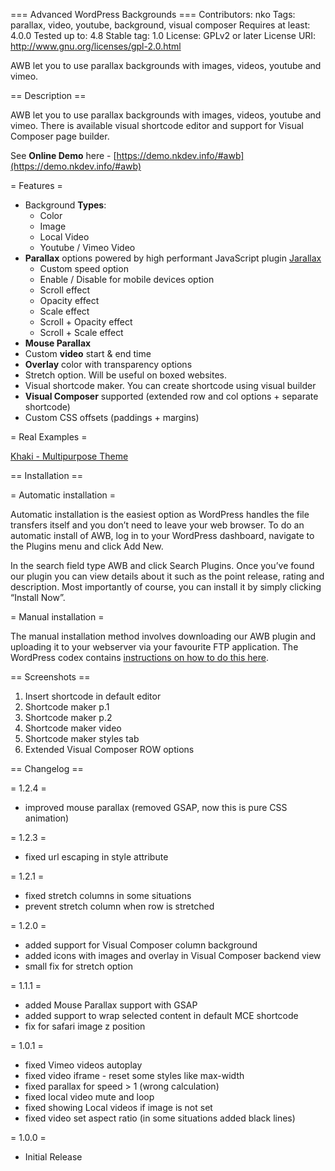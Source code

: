 === Advanced WordPress Backgrounds ===
Contributors: nko
Tags: parallax, video, youtube, background, visual composer
Requires at least: 4.0.0
Tested up to: 4.8
Stable tag: 1.0
License: GPLv2 or later
License URI: http://www.gnu.org/licenses/gpl-2.0.html

AWB let you to use parallax backgrounds with images, videos, youtube and vimeo.



== Description ==

AWB let you to use parallax backgrounds with images, videos, youtube and vimeo. There is available visual shortcode editor and support for Visual Composer page builder.

See __Online Demo__ here - [https://demo.nkdev.info/#awb](https://demo.nkdev.info/#awb)

= Features =
* Background __Types__:
    * Color
    * Image
    * Local Video
    * Youtube / Vimeo Video
* __Parallax__ options powered by high performant JavaScript plugin [Jarallax](https://github.com/nk-o/jarallax)
    * Custom speed option
    * Enable / Disable for mobile devices option
    * Scroll effect
    * Opacity effect
    * Scale effect
    * Scroll + Opacity effect
    * Scroll + Scale effect
* __Mouse Parallax__
* Custom __video__ start & end time
* __Overlay__ color with transparency options
* Stretch option. Will be useful on boxed websites.
* Visual shortcode maker. You can create shortcode using visual builder
* __Visual Composer__ supported (extended row and col options + separate shortcode)
* Custom CSS offsets (paddings + margins)


= Real Examples =

[Khaki - Multipurpose Theme](https://demo.nkdev.info/#khaki.corporate)



== Installation ==

= Automatic installation =

Automatic installation is the easiest option as WordPress handles the file transfers itself and you don’t need to leave your web browser. To do an automatic install of AWB, log in to your WordPress dashboard, navigate to the Plugins menu and click Add New.

In the search field type AWB and click Search Plugins. Once you’ve found our plugin you can view details about it such as the point release, rating and description. Most importantly of course, you can install it by simply clicking “Install Now”.

= Manual installation =

The manual installation method involves downloading our AWB plugin and uploading it to your webserver via your favourite FTP application. The WordPress codex contains [instructions on how to do this here](https://codex.wordpress.org/Managing_Plugins#Manual_Plugin_Installation).



== Screenshots ==

1. Insert shortcode in default editor
2. Shortcode maker p.1
3. Shortcode maker p.2
4. Shortcode maker video
5. Shortcode maker styles tab
6. Extended Visual Composer ROW options



== Changelog ==

= 1.2.4 =
* improved mouse parallax (removed GSAP, now this is pure CSS animation)

= 1.2.3 =
* fixed url escaping in style attribute

= 1.2.1 =
* fixed stretch columns in some situations
* prevent stretch column when row is stretched

= 1.2.0 =
* added support for Visual Composer column background
* added icons with images and overlay in Visual Composer backend view
* small fix for stretch option

= 1.1.1 =
* added Mouse Parallax support with GSAP
* added support to wrap selected content in default MCE shortcode
* fix for safari image z position

= 1.0.1 =
* fixed Vimeo videos autoplay
* fixed video iframe - reset some styles like max-width
* fixed parallax for speed > 1 (wrong calculation)
* fixed local video mute and loop
* fixed showing Local videos if image is not set
* fixed video set aspect ratio (in some situations added black lines)

= 1.0.0 =
* Initial Release